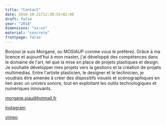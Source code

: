 ```yaml
---
title: "Contact"
date: 2018-10-21T12:30:51+02:00
draft: false
year: "2018"
dimensions: "xx:xx"
material: "concrete"
frontpage: false
---
```


Bonjour je suis Morgane, ou MOSIAUP comme vous le préférez. Grâce à ma licence et aujourd'hui à mon master, j'ai développé des compétences dans le domaine de l'art, tel que la mise en place de projets plastiques et design. Je souhaite développer mes projets vers la gestions et la création de projets multimédias. Entre l'artiste plasticien, le designer et le technicien, je voudrais être amenée à créer des dispositifs visuels et scénographiques en lien avec un univers sonore, tout en exploitant les outils technologiques et numériques innovants.

morgane.siau@hotmail.fr


[instagram](https://www.instagram.com/mosiaup2.0/)

[vimeo](https://vimeo.com/user74404275)
